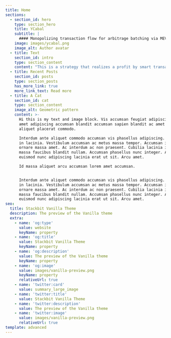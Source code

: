 ```yaml
---
title: Home
sections:
  - section_id: hero
    type: section_hero
    title: YCabal
    subtitle: |
      #### Monopolizing transaction flow for arbitrage batching via MEV
    image: images/ycabal.png
    image_alt: Author avatar
  - title: Text
    section_id: intro
    type: section_content
    content: "This is a strategy that realizes a profit by smart transaction batching for the purposes of arbitrage by controlling transaction ordering.\n\n\nRight now every user sends a transaction directly to the network mempool and thus gives away the arbitrage, front-running, back-running opportunities to miners(or random bots).\n\n**YCabal creates a virtualized mempool (i.e. a MEV-relay network) that aggregates transactions (batching), such transactions include:**\n\nPotential benefits including offering zero-cost trading fees (meaning profits from arbitrage are used to pay for user’s transactions). Additional benefits and potential applications are further discussed in this proposal.\n\nImportant: Note that there are\_*two*\_different uses of the concept of\_**batching**. For our purposes we use\_**batching**\_to denote the aggregation of transactions. Typically batching refers to the process of both aggregation of transactions for the purpose of reduced transactional cost.\n\n#### Forward Notes\n\n*   Multiple systems are at play, but at the most basic is the RPC permissioned network.\n\n*   Both on-chain contracts for arbitrage and off-chain infrastructure for calculating arbitrage are used to varying degrees\n\n*   Further development of a\_*interprotocol clearing and call market*\_are touched upon in this document. The initial release candidate of YCabal only concerns itself with the on-chain and off-chain components required to realize arbitrage profits.\n"
  - title: Recent Posts
    section_id: posts
    type: section_posts
    has_more_link: true
    more_link_text: Read more
  - title: A Cat
    section_id: cat
    type: section_content
    image_alt: Geometric pattern
    content: >-
      Hi this is my text and image block. Vis accumsan feugiat adipiscing nisl
      amet adipiscing accumsan blandit accumsan sapien blandit ac amet faucibus
      aliquet placerat commodo. 

      Interdum ante aliquet commodo accumsan vis phasellus adipiscing. Ornare a
      in lacinia. Vestibulum accumsan ac metus massa tempor. Accumsan in lacinia
      ornare massa amet. Ac interdum ac non praesent. Cubilia lacinia interdum
      massa faucibus blandit nullam. Accumsan phasellus nunc integer. Accumsan
      euismod nunc adipiscing lacinia erat ut sit. Arcu amet. 

      Id massa aliquet arcu accumsan lorem amet accumsan.


      Interdum ante aliquet commodo accumsan vis phasellus adipiscing. Ornare a
      in lacinia. Vestibulum accumsan ac metus massa tempor. Accumsan in lacinia
      ornare massa amet. Ac interdum ac non praesent. Cubilia lacinia interdum
      massa faucibus blandit nullam. Accumsan phasellus nunc integer. Accumsan
      euismod nunc adipiscing lacinia erat ut sit. Arcu amet.
seo:
  title: Stackbit Vanilla Theme
  description: The preview of the Vanilla theme
  extra:
    - name: 'og:type'
      value: website
      keyName: property
    - name: 'og:title'
      value: Stackbit Vanilla Theme
      keyName: property
    - name: 'og:description'
      value: The preview of the Vanilla theme
      keyName: property
    - name: 'og:image'
      value: images/vanilla-preview.png
      keyName: property
      relativeUrl: true
    - name: 'twitter:card'
      value: summary_large_image
    - name: 'twitter:title'
      value: Stackbit Vanilla Theme
    - name: 'twitter:description'
      value: The preview of the Vanilla theme
    - name: 'twitter:image'
      value: images/vanilla-preview.png
      relativeUrl: true
template: advanced
---
```

